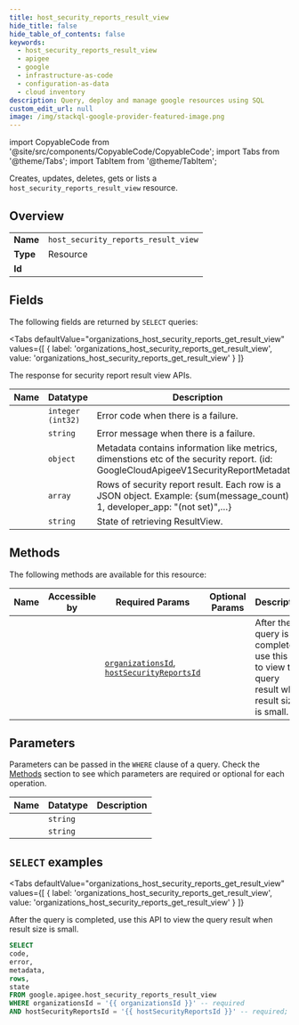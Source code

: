 ```yaml
--- 
title: host_security_reports_result_view
hide_title: false
hide_table_of_contents: false
keywords:
  - host_security_reports_result_view
  - apigee
  - google
  - infrastructure-as-code
  - configuration-as-data
  - cloud inventory
description: Query, deploy and manage google resources using SQL
custom_edit_url: null
image: /img/stackql-google-provider-featured-image.png
---
```


import CopyableCode from '@site/src/components/CopyableCode/CopyableCode';
import Tabs from '@theme/Tabs';
import TabItem from '@theme/TabItem';

Creates, updates, deletes, gets or lists a <code>host_security_reports_result_view</code> resource.

## Overview
<table><tbody>
<tr><td><b>Name</b></td><td><code>host_security_reports_result_view</code></td></tr>
<tr><td><b>Type</b></td><td>Resource</td></tr>
<tr><td><b>Id</b></td><td><CopyableCode code="google.apigee.host_security_reports_result_view" /></td></tr>
</tbody></table>

## Fields

The following fields are returned by `SELECT` queries:

<Tabs
    defaultValue="organizations_host_security_reports_get_result_view"
    values={[
        { label: 'organizations_host_security_reports_get_result_view', value: 'organizations_host_security_reports_get_result_view' }
    ]}
>
<TabItem value="organizations_host_security_reports_get_result_view">

The response for security report result view APIs.

<table>
<thead>
    <tr>
    <th>Name</th>
    <th>Datatype</th>
    <th>Description</th>
    </tr>
</thead>
<tbody>
<tr>
    <td><CopyableCode code="code" /></td>
    <td><code>integer (int32)</code></td>
    <td>Error code when there is a failure.</td>
</tr>
<tr>
    <td><CopyableCode code="error" /></td>
    <td><code>string</code></td>
    <td>Error message when there is a failure.</td>
</tr>
<tr>
    <td><CopyableCode code="metadata" /></td>
    <td><code>object</code></td>
    <td>Metadata contains information like metrics, dimenstions etc of the security report. (id: GoogleCloudApigeeV1SecurityReportMetadata)</td>
</tr>
<tr>
    <td><CopyableCode code="rows" /></td>
    <td><code>array</code></td>
    <td>Rows of security report result. Each row is a JSON object. Example: &#123;sum(message_count): 1, developer_app: "(not set)",…&#125;</td>
</tr>
<tr>
    <td><CopyableCode code="state" /></td>
    <td><code>string</code></td>
    <td>State of retrieving ResultView.</td>
</tr>
</tbody>
</table>
</TabItem>
</Tabs>

## Methods

The following methods are available for this resource:

<table>
<thead>
    <tr>
    <th>Name</th>
    <th>Accessible by</th>
    <th>Required Params</th>
    <th>Optional Params</th>
    <th>Description</th>
    </tr>
</thead>
<tbody>
<tr>
    <td><a href="#organizations_host_security_reports_get_result_view"><CopyableCode code="organizations_host_security_reports_get_result_view" /></a></td>
    <td><CopyableCode code="select" /></td>
    <td><a href="#parameter-organizationsId"><code>organizationsId</code></a>, <a href="#parameter-hostSecurityReportsId"><code>hostSecurityReportsId</code></a></td>
    <td></td>
    <td>After the query is completed, use this API to view the query result when result size is small.</td>
</tr>
</tbody>
</table>

## Parameters

Parameters can be passed in the `WHERE` clause of a query. Check the [Methods](#methods) section to see which parameters are required or optional for each operation.

<table>
<thead>
    <tr>
    <th>Name</th>
    <th>Datatype</th>
    <th>Description</th>
    </tr>
</thead>
<tbody>
<tr id="parameter-hostSecurityReportsId">
    <td><CopyableCode code="hostSecurityReportsId" /></td>
    <td><code>string</code></td>
    <td></td>
</tr>
<tr id="parameter-organizationsId">
    <td><CopyableCode code="organizationsId" /></td>
    <td><code>string</code></td>
    <td></td>
</tr>
</tbody>
</table>

## `SELECT` examples

<Tabs
    defaultValue="organizations_host_security_reports_get_result_view"
    values={[
        { label: 'organizations_host_security_reports_get_result_view', value: 'organizations_host_security_reports_get_result_view' }
    ]}
>
<TabItem value="organizations_host_security_reports_get_result_view">

After the query is completed, use this API to view the query result when result size is small.

```sql
SELECT
code,
error,
metadata,
rows,
state
FROM google.apigee.host_security_reports_result_view
WHERE organizationsId = '{{ organizationsId }}' -- required
AND hostSecurityReportsId = '{{ hostSecurityReportsId }}' -- required;
```
</TabItem>
</Tabs>
